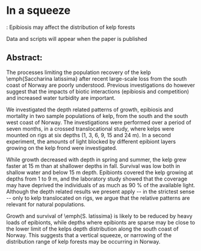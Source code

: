 # In a squeeze
: Epibiosis may affect the distribution of kelp forests

Data and scripts will appear when the paper is published

## Abstract:

The processes limiting the population recovery of the kelp \emph{Saccharina latissima} after recent large-scale loss from the south coast of Norway are poorly understood. Previous investigations do however suggest that the impacts of biotic interactions (epibiosis and competition) and increased water turbidity are important.
 
We investigated the depth related patterns of growth, epibiosis and mortality in two sample populations of kelp, from the south and the south west coast of Norway. The investigations were performed over a period of seven months, in a crossed translocational study, where kelps were mounted on rigs at six depths (1, 3, 6, 9, 15 and 24 m). In a second experiment, the amounts of light blocked by different epibiont layers growing on the kelp frond were investigated. 

While growth decreased with depth in spring and summer, the kelp grew faster at 15 m than at shallower depths in fall. Survival was low both in shallow water and below 15 m depth. Epibionts covered the kelp growing at depths from 1 to 9 m, and the laboratory study showed that the coverage may have deprived the individuals of as much as 90 \% of the available light. Although the depth related results we present apply -- in the strictest sense -- only to kelp translocated on rigs, we argue that the relative patterns are relevant for natural populations.

Growth and survival of \emph{S. latissima} is likely to be reduced by heavy loads of epibionts, while depths where epibionts are sparse may be close to the lower limit of the kelps depth distribution along the south coast of Norway. This suggests that a vertical squeeze, or narrowing of the distribution range of kelp forests may be occurring in Norway.